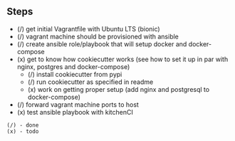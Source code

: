 ## Steps

* (/) get initial Vagrantfile with Ubuntu LTS (bionic)
* (/) vagrant machine should be provisioned with ansible
* (/) create ansible role/playbook that will setup docker and docker-compose
* (x) get to know how cookiecutter works
    (see how to set it up in par with nginx, postgres and docker-compose)
    * (/) install cookiecutter from pypi
    * (/) run cookiecutter as specified in readme
    * (x) work on getting proper setup (add nginx and postgresql to docker-compose)
* (/) forward vagrant machine ports to host
* (x) test ansible playbook with kitchenCI

```
(/) - done
(x) - todo
```
